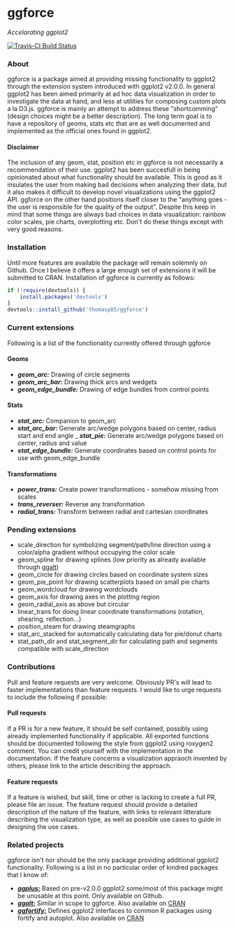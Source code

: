 # ggforce
*Accelarating ggplot2*

[![Travis-CI Build Status](https://travis-ci.org/thomasp85/ggforce.svg?branch=master)](https://travis-ci.org/thomasp85/ggforce)

### About
ggforce is a package aimed at providing missing functionality to ggplot2 through
the extension system introduced with ggplot2 v2.0.0. In general ggplot2 has been
aimed primarily at ad hoc data visualization in order to investigate the data at 
hand, and less at utilities for composing custom plots a la D3.js. ggforce is 
mainly an attempt to address these "shortcomming" (design choices might be a 
better description). The long term goal is to have a repository of geoms, stats
etc that are as well documented and implemented as the official ones found in 
ggplot2.

#### Disclaimer
The inclusion of any geom, stat, position etc in ggforce is not necessarily a 
recommendation of their use. ggplot2 has been succesfull in being opinionated
about what functionality should be available. This is good as it insulates the
user from making bad decisions when analyzing their data, but it also makes it
difficult to develop novel visualizations using the ggplot2 API. ggforce on the
other hand positions itself closer to the "anything goes - the user is 
responsible for the quality of the output". Despite this keep in mind that some
things are always bad choices in data visualization: rainbow color scales, pie 
charts, overplotting etc. Don't do these things except with very good reasons.

### Installation
Until more features are available the package will remain solemnly on Github.
Once I believe it offers a large enough set of extensions it will be submitted
to CRAN. Installation of ggforce is currently as follows:

```r
if (!require(devtools)) {
    install.packages('devtools')
}
devtools::install_github('thomasp85/ggforce')
```

### Current extensions
Following is a list of the functionality currently offered through ggforce

#### Geoms
- ***geom_arc:*** Drawing of circle segments
- ***geom_arc_bar:*** Drawing thick arcs and wedgets
- ***geom_edge_bundle:*** Drawing of edge bundles from control points

#### Stats
- ***stat_arc:*** Companion to geom_arc
- ***stat_arc_bar:*** Generate arc/wedge polygons based on center, radius start
and end angle
_ ***stat_pie:*** Generate arc/wedge polygons based on center, radius and value
- ***stat_edge_bundle:*** Generate coordinates based on control points for use 
with geom_edge_bundle

#### Transformations
- ***power_trans:*** Create power transformations - somehow missing from scales
- ***trans_reverser:*** Reverse any transformation
- ***radial_trans:*** Transform between radial and cartesian coordinates

### Pending extensions
- scale_direction for symbolizing segment/path/line direction using a 
color/alpha gradient without occupying the color scale
- geom_spline for drawing xplines (low priority as already available through 
[ggalt](https://github.com/hrbrmstr/ggalt))
- geom_circle for drawing circles based on coordinate system sizes
- geom_pie_point for drawing scatterplots based on small pie charts
- geom_wordcloud for drawing wordclouds
- geom_axis for drawing axes in the plotting region
- geom_radial_axis as above but circular
- linear_trans for doing linear coordinate transformations (rotation, shearing,
reflection...)
- position_steam for drawing steamgraphs
- stat_arc_stacked for automatically calculating data for pie/donut charts
- stat_path_dir and stat_segment_dir for calculating path and segments 
compatible with scale_direction

### Contributions
Pull and feature requests are very welcome. Obviously PR's will lead to faster
implementations than feature requests. I would like to urge requests to include
the following if possible:

#### Pull requests
If a PR is for a new feature, it should be self contained, possibly using 
already implemented functionality if applicable. All exported functions should
be documented following the style from ggplot2 using roxygen2 comment. You can
credit yourself with the implementation in the documentation. If the feature 
concerns a visualization appraoch invented by others, please link to the article
describing the approach.

#### Feature requests
If a feature is wished, but skill, time or other is lacking to create a full PR,
please file an issue. The feature request should provide a detailed description
of the nature of the feature, with links to relevant litterature describing the
visualization type, as well as possible use cases to guide in designing the use
cases.

### Related projects
ggforce isn't nor should be the only package providing additional ggplot2 
functionality. Following is a list in no particular order of kindred packages 
that I know of:

- [***ggplus:***](https://github.com/guiastrennec/ggplus) Based on pre-v2.0.0 
ggplot2 some/most of this package might be unusable at this point. Only 
available on Github.
- [***ggalt:***](https://github.com/hrbrmstr/ggalt) Similar in scope to ggforce.
Also available on 
[CRAN](https://cran.r-project.org/web/packages/ggalt/index.html)
- [***ggfortify:***](https://github.com/sinhrks/ggfortify) Defines ggplot2
interfaces to common R packages using fortify and autoplot. Also available on 
[CRAN](https://cran.r-project.org/web/packages/ggfortify/index.html)
